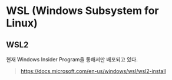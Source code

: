 # WSL (Windows Subsystem for Linux)

## WSL2

현재 Windows Insider Program을 통해서만 배포되고 있다.

> https://docs.microsoft.com/en-us/windows/wsl/wsl2-install
